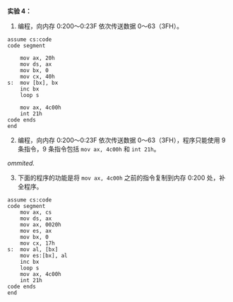**实验 4：**

1. 编程，向内存 0:200～0:23F 依次传送数据 0～63（3FH）。

```assembly
assume cs:code
code segment

    mov ax, 20h
    mov ds, ax
    mov bx, 0
    mov cx, 40h
s:  mov [bx], bx
    inc bx
    loop s

    mov ax, 4c00h
    int 21h
code ends
end
```

2. 编程，向内存 0:200～0:23F 依次传送数据 0～63（3FH），程序只能使用 9 条指令，9
   条指令包括 `mov ax, 4c00h` 和 `int 21h`。

*ommited.*

3. 下面的程序的功能是将 `mov ax, 4c00h` 之前的指令复制到内存 0:200 处，补全程序。

```assembly
assume cs:code
code segment
    mov ax, cs
    mov ds, ax
    mov ax, 0020h
    mov es, ax
    mov bx, 0
    mov cx, 17h
s:  mov al, [bx]
    mov es:[bx], al
    inc bx
    loop s
    mov ax, 4c00h
    int 21h
code ends
end
```

